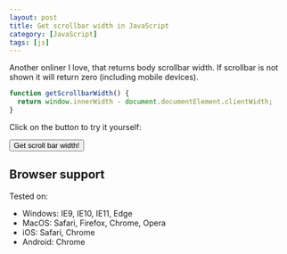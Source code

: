 ```yaml
---
layout: post
title: Get scrollbar width in JavaScript
category: [JavaScript]
tags: [js]
---
```


Another onliner I love, that returns body scrollbar width.
If scrollbar is not shown it will return zero (including mobile devices).

```js
function getScrollbarWidth() {
  return window.innerWidth - document.documentElement.clientWidth;
}
```

Click on the button to try it yourself:

<button style="margin-top: 0" class="Post-readmore" onclick="alert('Scroll bar width is ' + (window.innerWidth - document.documentElement.clientWidth) + 'px')">Get scroll bar width!</button>

## Browser support

Tested on:
* Windows: IE9, IE10, IE11, Edge
* MacOS: Safari, Firefox, Chrome, Opera
* iOS: Safari, Chrome
* Android: Chrome
